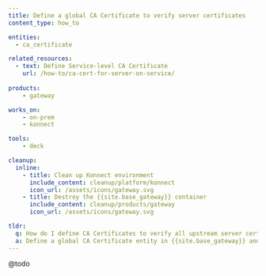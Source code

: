 ```yaml
---
title: Define a global CA Certificate to verify server certificates
content_type: how_to

entities: 
  - ca_certificate

related_resources:
  - text: Define Service-level CA Certificate
    url: /how-to/ca-cert-for-server-on-service/
  
products:
    - gateway

works_on:
    - on-prem
    - konnect

tools:
    - deck

cleanup:
  inline:
    - title: Clean up Konnect environment
      include_content: cleanup/platform/konnect
      icon_url: /assets/icons/gateway.svg
    - title: Destroy the {{site.base_gateway}} container
      include_content: cleanup/products/gateway
      icon_url: /assets/icons/gateway.svg

tldr:
  q: How do I define CA Certificates to verify all upstream server certificates?
  a: Define a global CA Certificate entity in {{site.base_gateway}} and set the ID of that entity in the `kong.conf` parameter `NGINX_PROXY_PROXY_SSL_TRUSTED_CERTIFICATE`.
---
```


@todo

<!--
From this page: https://support.konghq.com/support/s/article/How-to-define-SSL-Certificates-and-where-you-can-use-them
How to define CA Root Certificates to verify upstream server certificates > Define a CA Root Certificate globally
-->